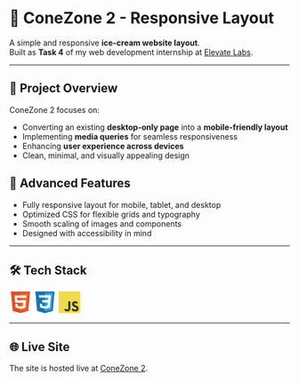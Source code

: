# 🍦 ConeZone 2 - Responsive Layout

A simple and responsive **ice-cream website layout**.  
Built as **Task 4** of my web development internship at [Elevate Labs](https://elevatelabs.in/).

---

## 🚀 Project Overview
ConeZone 2 focuses on:
- Converting an existing **desktop-only page** into a **mobile-friendly layout**
- Implementing **media queries** for seamless responsiveness
- Enhancing **user experience across devices**
- Clean, minimal, and visually appealing design

## 📱 Advanced Features
- Fully responsive layout for mobile, tablet, and desktop  
- Optimized CSS for flexible grids and typography  
- Smooth scaling of images and components  
- Designed with accessibility in mind  

---

## 🛠️ Tech Stack
<p align="left">
  <img src="https://raw.githubusercontent.com/devicons/devicon/master/icons/html5/html5-original.svg" alt="HTML5" width="40" height="40"/>
  <img src="https://raw.githubusercontent.com/devicons/devicon/master/icons/css3/css3-original.svg" alt="CSS3" width="40" height="40"/>
  <img src="https://raw.githubusercontent.com/devicons/devicon/master/icons/javascript/javascript-original.svg" alt="JavaScript" width="40" height="40"/>
</p>

---

## 🌐 Live Site

The site is hosted live at [ConeZone 2](https://conezone-2.vercel.app/).
